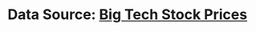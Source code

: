 # __Data Source__: [Big Tech Stock Prices](https://github.com/rfordatascience/tidytuesday/tree/master/data/2023)

